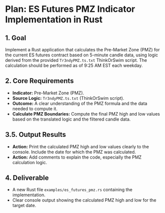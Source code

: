 # Plan: ES Futures PMZ Indicator Implementation in Rust

## 1. Goal

Implement a Rust application that calculates the Pre-Market Zone (PMZ) for the current ES futures contract based on 5-minute candle data, using logic derived from the provided `Tr3ndyPMZ.ts.txt` ThinkOrSwim script. The calculation should be performed as of 9:25 AM EST each weekday.

## 2. Core Requirements

*   **Indicator:** Pre-Market Zone (PMZ).
*   **Source Logic:** `Tr3ndyPMZ.ts.txt` (ThinkOrSwim script).
*   **Outcome:** A clear understanding of the PMZ formula and the data needed to compute it.
*   **Calculate PMZ Boundaries:** Compute the final PMZ high and low values based on the translated logic and the filtered candle data.

## 3.5. Output Results

*   **Action:** Print the calculated PMZ high and low values clearly to the console. Include the date for which the PMZ was calculated.
*   **Action:** Add comments to explain the code, especially the PMZ calculation logic.

## 4. Deliverable

*   A new Rust file `examples/es_futures_pmz.rs` containing the implementation.
*   Clear console output showing the calculated PMZ high and low for the target date.
